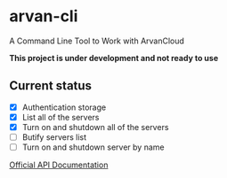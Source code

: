 # arvan-cli
A Command Line Tool to Work with ArvanCloud

**This project is under development and not ready to use**

## Current status
- [x] Authentication storage
- [x] List all of the servers
- [x] Turn on and shutdown all of the servers
- [ ] Butify servers list
- [ ] Turn on and shutdown server by name

[Official API Documentation](https://www.arvancloud.com/docs/api/iaas/1.0)

